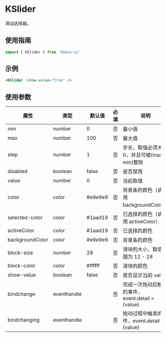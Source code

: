 # KSlider

滑动选择器。

## 使用指南

```js
import { KSlider } from 'kbone-ui'
```

## 示例

```html
<KSlider :show-value="true" />
```

## 使用参数

| 属性 | 类型 | 默认值 | 必填 | 说明 |
| ---- | ---- | ------ | -------- | ---- | 
| min | number | 0 | 否 | 最小值 | 
| max | number | 100 | 否 | 最大值 | 
| step | number | 1 | 否 | 步长，取值必须大于 0，并且可被(max - min)整除 | 
| disabled | boolean | false | 否 | 是否禁用 | 
| value | number | 0 | 否 | 当前取值 | 
| color | color | #e9e9e9 | 否 | 背景条的颜色（请使用 backgroundColor） | 
| selected-color | color | #1aad19 | 否 | 已选择的颜色（请使用 activeColor） | 
| activeColor | color | #1aad19 | 否 | 已选择的颜色 | 
| backgroundColor | color | #e9e9e9 | 否 | 背景条的颜色 | 
| block-size | number | 28 | 否 | 滑块的大小，取值范围为 12 - 28 | 
| block-color | color | #ffffff | 否 | 滑块的颜色 | 
| show-value | boolean | false | 否 | 是否显示当前 value | 
| bindchange | eventhandle |  | 否 | 完成一次拖动后触发的事件，event.detail = {value} | 
| bindchanging | eventhandle |  | 否 | 拖动过程中触发的事件，event.detail = {value} | 